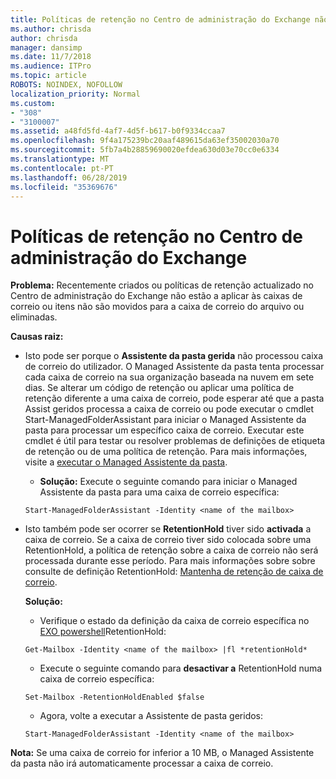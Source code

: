 ```yaml
---
title: Políticas de retenção no Centro de administração do Exchange não funciona
ms.author: chrisda
author: chrisda
manager: dansimp
ms.date: 11/7/2018
ms.audience: ITPro
ms.topic: article
ROBOTS: NOINDEX, NOFOLLOW
localization_priority: Normal
ms.custom:
- "308"
- "3100007"
ms.assetid: a48fd5fd-4af7-4d5f-b617-b0f9334ccaa7
ms.openlocfilehash: 9f4a175239bc20aaf489615da63ef35002030a70
ms.sourcegitcommit: 5fb7a4b28859690020efdea630d03e70cc0e6334
ms.translationtype: MT
ms.contentlocale: pt-PT
ms.lasthandoff: 06/28/2019
ms.locfileid: "35369676"
---
```

# <a name="retention-policies-in-exchange-admin-center"></a>Políticas de retenção no Centro de administração do Exchange

 **Problema:** Recentemente criados ou políticas de retenção actualizado no Centro de administração do Exchange não estão a aplicar às caixas de correio ou itens não são movidos para a caixa de correio do arquivo ou eliminadas. 
  
 **Causas raiz:**
  
- Isto pode ser porque o **Assistente da pasta gerida** não processou caixa de correio do utilizador. O Managed Assistente da pasta tenta processar cada caixa de correio na sua organização baseada na nuvem em sete dias. Se alterar um código de retenção ou aplicar uma política de retenção diferente a uma caixa de correio, pode esperar até que a pasta Assist geridos processa a caixa de correio ou pode executar o cmdlet Start-ManagedFolderAssistant para iniciar o Managed Assistente da pasta para processar um específico caixa de correio. Executar este cmdlet é útil para testar ou resolver problemas de definições de etiqueta de retenção ou de uma política de retenção. Para mais informações, visite a [executar o Managed Assistente da pasta](https://msdn.microsoft.com/library/gg271153%28v=exchsrvcs.149%29.aspx#managedfolderassist).
    
  - **Solução:** Execute o seguinte comando para iniciar o Managed Assistente da pasta para uma caixa de correio específica:
    
  ```
  Start-ManagedFolderAssistant -Identity <name of the mailbox>
  ```

- Isto também pode ser ocorrer se **RetentionHold** tiver sido **activada** a caixa de correio. Se a caixa de correio tiver sido colocada sobre uma RetentionHold, a política de retenção sobre a caixa de correio não será processada durante esse período. Para mais informações sobre sobre consulte de definição RetentionHold: [Mantenha de retenção de caixa de correio](https://docs.microsoft.com/exchange/security-and-compliance/messaging-records-management/mailbox-retention-hold).
    
    **Solução:**
    
  - Verifique o estado da definição da caixa de correio específica no [EXO powershell](https://docs.microsoft.com/powershell/exchange/exchange-online/connect-to-exchange-online-powershell/connect-to-exchange-online-powershell?view=exchange-ps)RetentionHold:
    
  ```
  Get-Mailbox -Identity <name of the mailbox> |fl *retentionHold*
  ```

  - Execute o seguinte comando para **desactivar a** RetentionHold numa caixa de correio específica:
    
  ```
  Set-Mailbox -RetentionHoldEnabled $false
  ```

  - Agora, volte a executar a Assistente de pasta geridos:
    
  ```
  Start-ManagedFolderAssistant -Identity <name of the mailbox>
  ```

 **Nota:** Se uma caixa de correio for inferior a 10 MB, o Managed Assistente da pasta não irá automaticamente processar a caixa de correio.
  